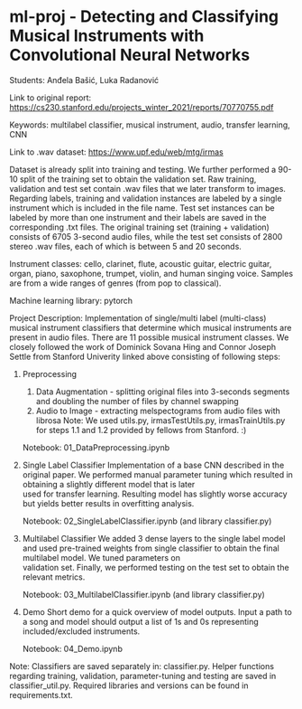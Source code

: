 # ml-proj - Detecting and Classifying Musical Instruments with Convolutional Neural Networks

Students: Anđela Bašić, Luka Radanović

Link to original report: https://cs230.stanford.edu/projects_winter_2021/reports/70770755.pdf

Keywords: multilabel classifier, musical instrument, audio,  transfer learning, CNN

Link to .wav dataset: https://www.upf.edu/web/mtg/irmas

Dataset is already split into training and testing. We further performed a 90-10 split of the training set to obtain the validation set. 
Raw training, validation and test set contain .wav files that we later transform to images. Regarding labels, training and validation instances are labeled by a single instrument which is included in the file name. Test set instances can be labeled by more than one instrument and their labels are saved in the corresponding .txt files.
The original training set (training + validation) consists of 6705 3-second audio files, while the test set consists of 2800 stereo .wav files, each of which is between 5 and 20 seconds.

Instrument classes: cello, clarinet, flute, acoustic guitar, electric guitar, organ, piano, saxophone, trumpet, violin, and human singing voice.
Samples are from a wide ranges of genres (from pop to classical).

Machine learning library: pytorch 

Project Description: Implementation of single/multi label (multi-class) musical instrument classifiers
that determine which musical instruments are present in audio files. There are 11 possible musical instrument classes.
We closely followed the work of Dominick Sovana Hing and Connor Joseph Settle from Stanford Univerity linked above consisting of following steps:

1. Preprocessing
   1. Data Augmentation - splitting original files into 3-seconds segments and doubling the number of files by channel swapping
   2. Audio to Image - extracting melspectograms from audio files with librosa
   Note: We used utils.py, irmasTestUtils.py, irmasTrainUtils.py for steps 1.1 and 1.2 provided by fellows from Stanford. :)
   
   Notebook: 01_DataPreprocessing.ipynb

2. Single Label Classifier
   Implementation of a base CNN described in the original paper. We performed manual parameter tuning which resulted in obtaining a slightly different model that is later    
   used for transfer learning. Resulting model has slightly worse accuracy but yields better results in overfitting analysis. 

   Notebook: 02_SingleLabelClassifier.ipynb (and library classifier.py)
   
4. Multilabel Classifier
   We added 3 dense layers to the single label model and used pre-trained weights from single classifier to obtain the final multilabel model. We tuned parameters on   
   validation set. Finally, we performed testing on the test set to obtain the relevant metrics.

   Notebook: 03_MultilabelClassifier.ipynb (and library classifier.py)

6. Demo
   Short demo for a quick overview of model outputs. Input a path to a song and model should output a list of 1s and 0s representing included/excluded instruments.

   Notebook: 04_Demo.ipynb

Note: Classifiers are saved separately in: classifier.py. Helper functions regarding training, validation, parameter-tuning and testing are saved in classifier_util.py. Required libraries and versions can be found in requirements.txt.

